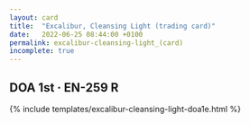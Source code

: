 ```yaml
---
layout: card
title:  "Excalibur, Cleansing Light (trading card)"
date:   2022-06-25 08:44:00 +0100
permalink: excalibur-cleansing-light_(card)
incomplete: true
---
```


## DOA 1st &middot; EN-259 R

{% include templates/excalibur-cleansing-light-doa1e.html %}